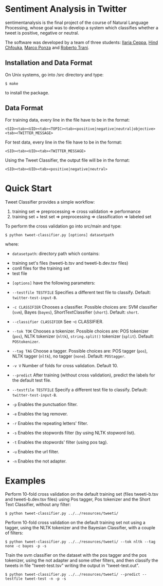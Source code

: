 Sentiment Analysis in Twitter
====================

sentimentanalysis is the final project of the course of Natural Language Processing, whose goal was to develop a system which classifies whether a tweet is positive, negative or neutral.

The software was developed by a team of three students: [Ilaria Ceppa](https://github.com/ilariaceppa), [Hind Chfouka](https://github.com/chfouka), [Marco Ponza](https://github.com/mponza) and [Roberto Trani](https://github.com/roberto-trani).


Installation and Data Format
--------------------------------

On Unix systems, go into /src directory and type:

	$ make

to install the package.


Data Format
---------------
For training data, every line in the file have to be in the format:

	<SID><tab><UID><tab><TOPIC><tab><positive|negative|neutral|objective><tab><TWITTER_MESSAGE>

For test data, every line in the file have to be in the format:

	<SID><tab><UID><tab><TWITTER_MESSAGE>

Using the Tweet Classifier, the output file will be in the format:

	<SID><tab><UID><tab><positive|negative|neutral>


Quick Start
===========

Tweet Classifier provides a simple workflow:

1. training set => preprocessing => cross validation => performance
2. training set + test set => preprocessing => classification => labeled set

To perform the cross validation go into src/main and type:

	$ python tweet-classifier.py [options] datasetpath

where:

- `datasetpath`:			directory path which contains:
						
 * training set's files (tweeti-b.tsv and tweeti-b.dev.tsv files)
 * conll files for the training set
 * test file

- `[options]` have the following parameters:

 * `--testfile TESTFILE` Specifies a different test file to classify. Default: `twitter-test-input-B`.
 *	`-c CLASSIFIER`	Chooses a classifier. Possible choices are: SVM classifier (`svm`), Bayes (`bayes`), ShortTextClassifier (`short`). Default: `short`.
 * `--classifier CLASSIFIER` See -c CLASSIFIER.
 *  `--tok TOK` Chooses a tokenizer. Possible choices are: POS tokenizer (`pos`), NLTK tokenizer (`nltk`), `string.split()` tokenizer (`split`). Default: `POStokenizer`.

 * `--tag TAG` Choose a tagger. Possible choices are: POS tagger (`pos`), NLTK tagger (`nltk`), no tagger (`none`). Default: `POStagger`.
 * `-v V` Number of folds for cross validation. Default 10.
 * `--predict` After training (without cross validation), predict the labels for the default test file.
  * `--testfile TESTFILE` Specify a different test file to classify. Default: `twitter-test-input-B`.
 *  `-p` Enables the punctuation filter.
 * `-e` Enables the tag remover.
 * `-r` Enables the repeating letters' filter.
 * `-s` Enables the stopwords filter (by using NLTK stopword list).
 * `-t` Enables the stopwords' filter (using pos tag).
 * `-u` Enables the url filter.
 * `-n` Enables the not adapter.

Examples
========

Perform 10-fold cross validation on the default training set (files tweeti-b.tsv and tweeti-b.dev.tsv files) using Pos tagger, Pos tokenizer and the Short Text Classifier, without any filter:

	$ python tweet-classifier.py ../../resources/tweeti/
	
Perform 10-fold cross validation on the default training set not using a tagger, using the NLTK tokenizer and the Bayesian Classifier, with a couple of filters:

	$ python tweet-classifier.py ../../resources/tweeti/ --tok nltk --tag none -c bayes -p -s
	
Train the svm classifier on the dataset with the pos tagger and the pos tokenizer, using the not adapter and some other filters, and then classify the tweets in file "tweet-test.tsv" writing the output in "tweet-test.out".
	
	$ python tweet-classifier.py ../../resources/tweeti/ --predict --testfile tweet-test -n -p -s
